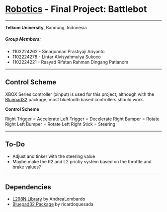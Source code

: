 # <ins>**Robotics</ins> - Final Project**: Battlebot

---

__Telkom University__, Bandung, Indonesia

##### Group Members:
- 1102224262 - Sinarjonnan Prastiyaji Ariyanto
- 1102224278 - Lintar Alvisyahmulya Sukoco
- 1102224221 - Rasyad Rifatan Rahman Dingang Patianom

---


## Control Scheme

XBOX Series controller (xinput) is used for this project, although with the [Bluepad32](https://github.com/ricardoquesada/bluepad32) package, most bluetooth based controllers should work.

**Control Scheme**

Right Trigger = Accelerate
Left Trigger  = Decelerate
Right Bumper  = Rotate Right
Left Bumper   = Rotate Left
Right Stick   = Steering


---

## To-Do

- Adjust and tinker with the steering value
- Maybe make the R2 and L2 priotiy system based on the throttle and brake values?

---

## Dependencies

- [L298N Library](https://github.com/AndreaLombardo/L298N) by AndreaLombardo
- [Bluepad32 Package](https://github.com/ricardoquesada/bluepad32) by ricardoquesada